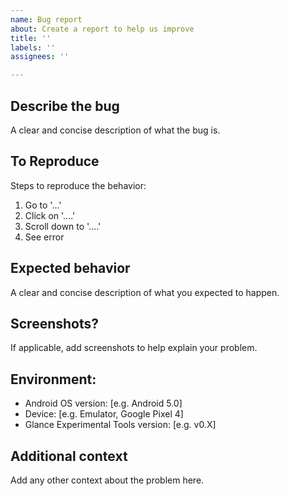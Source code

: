 ```yaml
---
name: Bug report
about: Create a report to help us improve
title: ''
labels: ''
assignees: ''

---
```


## Describe the bug
A clear and concise description of what the bug is.

## To Reproduce
Steps to reproduce the behavior:
1. Go to '...'
2. Click on '....'
3. Scroll down to '....'
4. See error

## Expected behavior
A clear and concise description of what you expected to happen.

## Screenshots?
If applicable, add screenshots to help explain your problem.

## Environment:
 - Android OS version: [e.g. Android 5.0]
 - Device: [e.g. Emulator, Google Pixel 4]
 - Glance Experimental Tools version: [e.g. v0.X]

## Additional context
Add any other context about the problem here.
